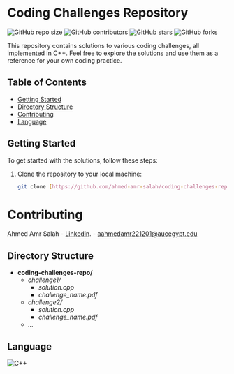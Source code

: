# Coding Challenges Repository

![GitHub repo size](https://img.shields.io/github/repo-size/ahmed-amr-salah/coding-challenges)
![GitHub contributors](https://img.shields.io/github/contributors/ahmed-amr-salah/coding-challenges)
![GitHub stars](https://img.shields.io/github/stars/ahmed-amr-salah/coding-challenges?style=social)
![GitHub forks](https://img.shields.io/github/forks/ahmed-amr-salah/coding-challenges?style=social)

This repository contains solutions to various coding challenges, all implemented in C++. Feel free to explore the solutions and use them as a reference for your own coding practice.

## Table of Contents
- [Getting Started](#getting-started)
- [Directory Structure](#directory-structure)
- [Contributing](#contributing)
- [Language](#language)

## Getting Started

To get started with the solutions, follow these steps:

1. Clone the repository to your local machine:
   ```bash
   git clone [https://github.com/ahmed-amr-salah/coding-challenges-repo.git](https://github.com/ahmed-amr-salah/coding-challenges.git)

# Contributing
Ahmed Amr Salah - [Linkedin](https://www.linkedin.com/in/ahmed-amr-salah-ab77961b8/). - aahmedamr221201@aucegypt.edu  <br>

## Directory Structure

- **coding-challenges-repo/**
  - *challenge1/*
    - *solution.cpp*
    - *challenge_name.pdf*
  - *challenge2/*
    - *solution.cpp*
    - *challenge_name.pdf*
  - *...*

## Language
![C++](https://img.shields.io/badge/c++-%2300599C.svg?style=for-the-badge&logo=c%2B%2B&logoColor=white)
